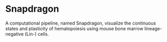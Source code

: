 # Snapdragon
A computational pipeline, named Snapdragon, visualize the continuous states and plasticity of hematopoiesis using mouse bone marrow lineage-negative (Lin-) cells. 
